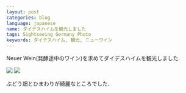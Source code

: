 ```yaml
---
layout: post
categories: blog
language: japanese
name: ダイデスハイムを観光しました
tags: Sightseeing Germany Photo
keywords: ダイデスハイム, 観光, ニューワイン
---
```


Neuer Wein(発酵途中のワイン)を求めてダイデスハイムを観光しました.

<img src="https://www.dropbox.com/s/xrzgw0ws1o2sepd/2013-10-03%2018.35.03-1.jpg?dl=1" class="image-on-frame image-fade">

<img src="https://www.dropbox.com/s/7qu20c3263m07xi/2013-10-03%2018.46.43.jpg?dl=1" class="image-on-frame image-fade">

ぶどう畑とひまわりが綺麗なところでした.

